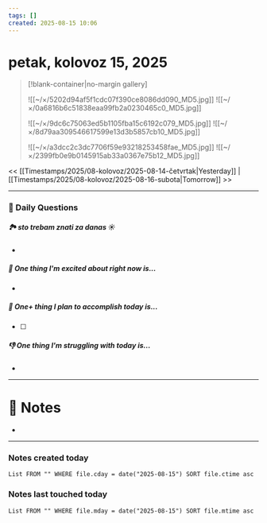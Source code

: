 ```yaml
---
tags: []
created: 2025-08-15 10:06
---
```

# petak, kolovoz 15, 2025

> [!blank-container|no-margin gallery]
>
> ![[~/×/5202d94af5f1cdc07f390ce8086dd090_MD5.jpg]]
>![[~/×/0a6816b6c51838eaa99fb2a0230465c0_MD5.jpg]]
>
>![[~/×/9dc6c75063ed5b1105fba15c6192c079_MD5.jpg]]
>![[~/×/8d79aa309546617599e13d3b5857cb10_MD5.jpg]]
>
>![[~/×/a3dcc2c3dc7706f59e93218253458fae_MD5.jpg]]
>![[~/×/2399fb0e9b0145915ab33a0367e75b12_MD5.jpg]]

<< [[Timestamps/2025/08-kolovoz/2025-08-14-četvrtak|Yesterday]] | [[Timestamps/2025/08-kolovoz/2025-08-16-subota|Tomorrow]] >>

---
### 📅 Daily Questions

##### 🏞️️ sto trebam znati za danas ☀️
- 

##### 🙌 One thing I'm excited about right now is...
- 

##### 🚀 One+ thing I plan to accomplish today is...
- [ ] 

##### 👎 One thing I'm struggling with today is...
- 

---
# 📝 Notes
- 

---
### Notes created today
```dataview
List FROM "" WHERE file.cday = date("2025-08-15") SORT file.ctime asc
```

### Notes last touched today
```dataview
List FROM "" WHERE file.mday = date("2025-08-15") SORT file.mtime asc
```

